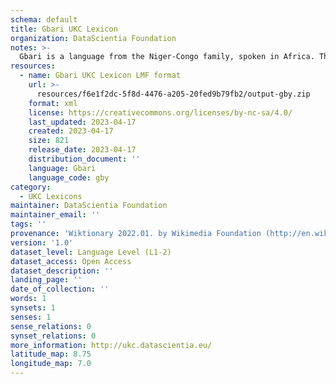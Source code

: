 ```yaml
---
schema: default
title: Gbari UKC Lexicon
organization: DataScientia Foundation
notes: >-
  Gbari is a language from the Niger-Congo family, spoken in Africa. The UKC Lexicon of Gbari is represented as a lexico-semantic network. It consists of words, word senses, synsets, as well as sense-level and synset-level relationships.
resources:
  - name: Gbari UKC Lexicon LMF format
    url: >-
      resources/f6e1f2dc-5f8d-4476-a205-20fed9b79fb2/output-gby.zip
    format: xml
    license: https://creativecommons.org/licenses/by-nc-sa/4.0/
    last_updated: 2023-04-17
    created: 2023-04-17
    size: 821
    release_date: 2023-04-17
    distribution_document: ''
    language: Gbari
    language_code: gby
category:
  - UKC Lexicons
maintainer: DataScientia Foundation
maintainer_email: ''
tags: ''
provenance: 'Wiktionary 2022.01. by Wikimedia Foundation (http://en.wiktionary.org); Princeton WordNet 2.1 by Princeton University (https://wordnet.princeton.edu)'
version: '1.0'
dataset_level: Language Level (L1-2)
dataset_access: Open Access
dataset_description: ''
landing_page: ''
date_of_collection: ''
words: 1
synsets: 1
senses: 1
sense_relations: 0
synset_relations: 0
more_information: http://ukc.datascientia.eu/
latitude_map: 8.75
longitude_map: 7.0
---
```


